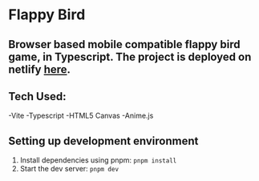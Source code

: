 # Flappy Bird
## Browser based mobile compatible flappy bird game, in Typescript. The project is deployed on netlify [here](https://effortless-torte-012e7b.netlify.app).

## Tech Used:
 -Vite
 -Typescript
-HTML5 Canvas
 -Anime.js


## Setting up development environment
1. Install dependencies using pnpm:
 `pnpm install`
2. Start the dev server:
`pnpm dev`
